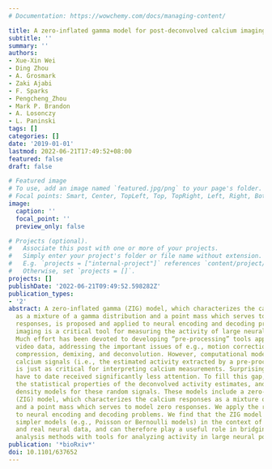 ```yaml
---
# Documentation: https://wowchemy.com/docs/managing-content/

title: A zero-inflated gamma model for post-deconvolved calcium imaging traces
subtitle: ''
summary: ''
authors:
- Xue-Xin Wei
- Ding Zhou
- A. Grosmark
- Zaki Ajabi
- F. Sparks
- Pengcheng_Zhou
- Mark P. Brandon
- A. Losonczy
- L. Paninski
tags: []
categories: []
date: '2019-01-01'
lastmod: 2022-06-21T17:49:52+08:00
featured: false
draft: false

# Featured image
# To use, add an image named `featured.jpg/png` to your page's folder.
# Focal points: Smart, Center, TopLeft, Top, TopRight, Left, Right, BottomLeft, Bottom, BottomRight.
image:
  caption: ''
  focal_point: ''
  preview_only: false

# Projects (optional).
#   Associate this post with one or more of your projects.
#   Simply enter your project's folder or file name without extension.
#   E.g. `projects = ["internal-project"]` references `content/project/deep-learning/index.md`.
#   Otherwise, set `projects = []`.
projects: []
publishDate: '2022-06-21T09:49:52.598282Z'
publication_types:
- '2'
abstract: A zero-inflated gamma (ZIG) model, which characterizes the calcium responses
  as a mixture of a gamma distribution and a point mass which serves to model zero
  responses, is proposed and applied to neural encoding and decoding problems. Calcium
  imaging is a critical tool for measuring the activity of large neural populations.
  Much effort has been devoted to developing “pre-processing” tools applied to calcium
  video data, addressing the important issues of e.g., motion correction, denoising,
  compression, demixing, and deconvolution. However, computational modeling of deconvolved
  calcium signals (i.e., the estimated activity extracted by a pre-processing pipeline)
  is just as critical for interpreting calcium measurements. Surprisingly, these issues
  have to date received significantly less attention. To fill this gap, we examine
  the statistical properties of the deconvolved activity estimates, and propose several
  density models for these random signals. These models include a zero-inflated gamma
  (ZIG) model, which characterizes the calcium responses as a mixture of a gamma distribution
  and a point mass which serves to model zero responses. We apply the resulting models
  to neural encoding and decoding problems. We find that the ZIG model out-performs
  simpler models (e.g., Poisson or Bernoulli models) in the context of both simulated
  and real neural data, and can therefore play a useful role in bridging calcium imaging
  analysis methods with tools for analyzing activity in large neural populations.
publication: '*bioRxiv*'
doi: 10.1101/637652
---
```

